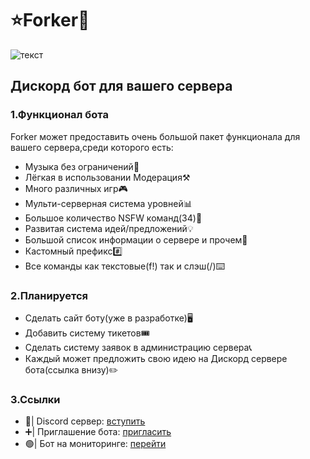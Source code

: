 # ⭐Forker🌟
![текст](https://cdn.discordapp.com/avatars/977877929029677066/45b0990a811a77359d39b16f8015934b.webp?size=2048)
## Дискорд бот для вашего сервера
### 1.Функционал бота
Forker может предоставить очень большой пакет функционала для вашего сервера,среди которого есть:
 - Музыка без ограничений🎵
 - Лёгкая в использовании Модерация⚒️
 - Много различных игр🎮
 - Мульти-серверная система уровней📊
 - Большое количество NSFW команд(34)🔞
 - Развитая система идей/предложений💡
 - Большой список информации о сервере и прочем📗
 - Кастомный префикс#️⃣
 - Все команды как текстовые(f!) так и слэш(/)⌨️
### 2.Планируется
 - Сделать сайт боту(уже в разработке)🖥️
 - Добавить систему тикетов🎟️
 - Сделать систему заявок в администрацию сервера📞
 - Каждый может предложить свою идею на Дискорд сервере бота(ссылка внизу)✏️
### 3.Ссылки
 - 🔵| Discord сервер: [вступить](https://discord.gg/KUe5jGNbJ9)
 - ➕| Приглашение бота: [пригласить](https://discord.com/api/oauth2/authorize?client_id=977877929029677066&permissions=8&scope=bot%20applications.commands)
 - 🟢| Бот на мониторинге: [перейти](https://boticord.top/bot/977877929029677066)
